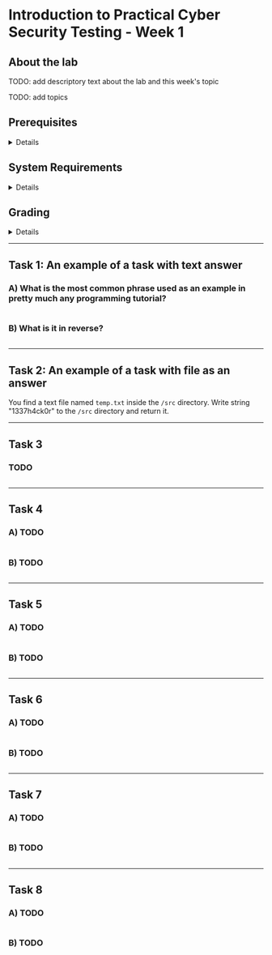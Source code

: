 Introduction to Practical Cyber Security Testing - Week 1
====


## About the lab

TODO: add descriptory text about the lab and this week's topic

TODO: add topics


## Prerequisites

<details><summary>Details</summary>

* TODO: describe required knowledge to complete this week's tasks

</details>


## System Requirements

<details><summary>Details</summary>

* TODO: what tools or features are required to complete this week's tasks

</details>


## Grading

<details><summary>Details</summary>

This course uses GitHub Classroom with Autograding, meaning that your assignments are automatically graded! To find out your score, check the results of github actions after pushing your answers. No cheating!

Task #|Grade/Level|Description|
-----|:---:|-----------|
Task 1 | 1 | TODO: brief task descriptions and what each grade requires

</details>

---


## Task 1: An example of a task with text answer

### A) What is the most common phrase used as an example in pretty much any programming tutorial?
```

```

### B) What is it in reverse?
```

```

---

## Task 2: An example of a task with file as an answer

You find a text file named `temp.txt` inside the `/src` directory. Write string "1337h4ck0r" to the `/src` directory and return it.

---

## Task 3

### TODO

```

```

---

## Task 4

### A) TODO
```

```

### B) TODO
```

```

---

## Task 5

### A) TODO
```

```

### B) TODO
```

```

---

## Task 6

### A) TODO
```

```

### B) TODO
```

```

---

## Task 7

### A) TODO
```

```

### B) TODO
```

```

---

## Task 8

### A) TODO
```

```

### B) TODO
```

```
